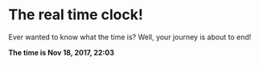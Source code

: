 # The real time clock!

Ever wanted to know what the time is? Well, your journey is about to end!

**The time is Nov 18, 2017, 22:03**